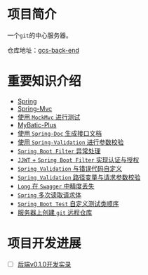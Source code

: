 # 项目简介
一个`git`的中心服务器。

仓库地址：[gcs-back-end](https://github.com/CMIPT/gcs-back-end)

# 重要知识介绍
* [Spring](/blog/2024/spring-intro)
* [Spring-Mvc](/blog/2024/spring-mvc-intro)
* [使用 `MockMvc` 进行测试](/blog/2024/mock-mvc-intro)
* [MyBatic-Plus](/blog/2024/mybatis-plus-intro)
* [使用 `Spring-Doc` 生成接口文档](/blog/2024/spring-doc-intro)
* [使用 `Spring-Validation` 进行参数校验](/blog/2024/spring-validation-intro)
* [`Spring Boot Filter` 异常处理](/blog/2024/exception-handler-intro)
* [`JJWT` + `Spring Boot Filter` 实现认证与授权](/blog/2024/filter-jjwt-intro)
* [`Spring Validation` 与错误代码自定义](/blog/2024/spring-validation-custom-error-code)
* [`Spring Validation` 路径变量与请求参数校验](/blog/2024/spring-validation-path-variable-and-request-param)
* [`Long` 在 `Swagger` 中精度丢失](/blog/2024/long-precision-lost-in-swagger)
* [`Spring` 多次读取请求体](/blog/2024/spring-read-request-body-multiple-times)
* [`Spring Boot Test` 自定义测试类顺序](/blog/2024/spring-boot-test-custom-test-class-order)
* [服务器上创建 `git` 远程仓库](/blog/2024/create-git-remote-repository-on-server)

# 项目开发进展
- [ ] [后端v0.1.0开发实录](/blog/2024/gcs-back-end-v0.1.0)
